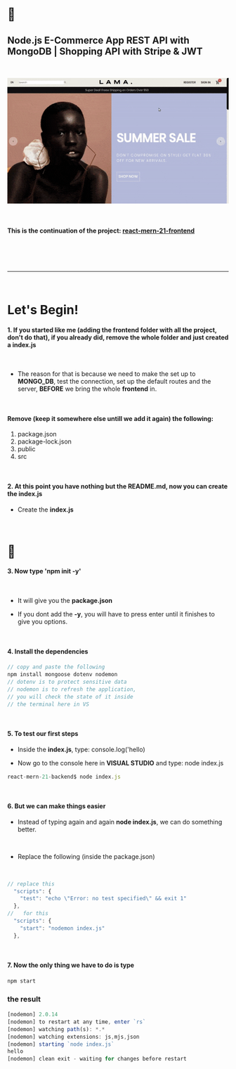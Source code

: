   <!-- 
 styles badge, at the end i decided to cusrom them like in the ecommercejs project
 where i had to create a styles.js file and add the styles there then export it as hook
 https://stackoverflow.com/questions/55766980/custom-color-to-badge-component-not-working
 
  <br>


Photographs for projects


FOOD and objects ----------

https://unsplash.com/@imdauphong

general
https://unsplash.com/collections/75589301/bon-apetite

https://unsplash.com/@ikredenets
https://unsplash.com/photos/Jm_SqbqZYkY
https://unsplash.com/photos/DHaZQh7hR2U

https://unsplash.com/photos/xLS_W6RVx-8

https://unsplash.com/@wendish

https://unsplash.com/@stilclassics

https://unsplash.com/@charlesdeluvio

Christmas
https://unsplash.com/@samhoajti


PLACES ---------

https://unsplash.com/@spoelee4



PEOPLE ---------

https://unsplash.com/photos/BVJ5e-Z2zEk
https://unsplash.com/photos/n3GxXpVcTpI

beautiful black women
https://unsplash.com/@raphaellovaski
https://unsplash.com/photos/88IOcZz53eg
https://unsplash.com/photos/Tfbw4CFFPaY

https://unsplash.com/photos/DTdkZzXYhKI

https://unsplash.com/@dynamicwang
https://unsplash.com/photos/ISrx6MJ7XXI

---

https://unsplash.com/@kirsimakov

---

https://unsplash.com/@ronmcclenny

---

https://unsplash.com/photos/WJ85c_l6JSE

---

https://unsplash.com/photos/aU_eOcelLhQ


# 🐝

# Let's Begin!

## 1. Install the dependencies

```javascript
// copy and paste the following
npm install @material-ui/core @material-ui/icons   react-router-dom node-sass@4.14.1 styled-components

// npm i styled-components
```

 <br>


### Lets start by creating the pages folder

- create the pages folder
- inside of it, create the Home.jsx

<br>

> Here you can see how the [**emmet extension**](https://code.visualstudio.com/docs/editor/emmet) auto complete and automatically create the import on top of the file

[<img src="/src/img/compo_after_install_emet.gif"/>]()

<br>

 
 
  
  -->

# 🐻

## Node.js E-Commerce App REST API with MongoDB | Shopping API with Stripe & JWT

<br>

[<img src="/src/img/frontend_backend_default1.gif"/>]()

<br>

#### This is the continuation of the project: [react-mern-21-frontend](https://github.com/nadiamariduena/react-mern-21-frontend)

<br>
<br>
<br>
<hr>
<br>

# Let's Begin!

#### 1. If you started like me (adding the frontend folder with all the project, don't do that), if you already did, remove the whole folder and just created a index.js

<br>

- The reason for that is because we need to make the set up to **MONGO_DB**, test the connection, set up the default routes and the server, **BEFORE** we bring the whole **frontend** in.

<br>

#### Remove (keep it somewhere else untill we add it again) the following:

1. package.json
2. package-lock.json
3. public
4. src

<br>

#### 2. At this point you have nothing but the README.md, now you can create the index.js

- Create the **index.js**

<br>

# 🍌

#### 3. Now type 'npm init -y'

<br>

- It will give you the **package.json**

- If you dont add the **-y**, you will have to press enter until it finishes to give you options.

<br>

#### 4. Install the dependencies

```javascript
// copy and paste the following
npm install mongoose dotenv nodemon
// dotenv is to protect sensitive data
// nodemon is to refresh the application,
// you will check the state of it inside
// the terminal here in VS

```

 <br>

#### 5. To test our first steps

- Inside the **index.js**, type: console.log('hello)

- Now go to the console here in **VISUAL STUDIO** and type: node index.js

```javascript
react-mern-21-backend$ node index.js
```

<br>

#### 6. But we can make things easier

- Instead of typing again and again **node index.js**, we can do something better.

<br>

- Replace the following (inside the package.json)

<br>

```javascript
// replace this
  "scripts": {
    "test": "echo \"Error: no test specified\" && exit 1"
  },
//   for this
  "scripts": {
    "start": "nodemon index.js"
  },
```

<br>

#### 7. Now the only thing we have to do is type

```javascript
npm start
```

### the result

```javascript
[nodemon] 2.0.14
[nodemon] to restart at any time, enter `rs`
[nodemon] watching path(s): *.*
[nodemon] watching extensions: js,mjs,json
[nodemon] starting `node index.js`
hello
[nodemon] clean exit - waiting for changes before restart
```
